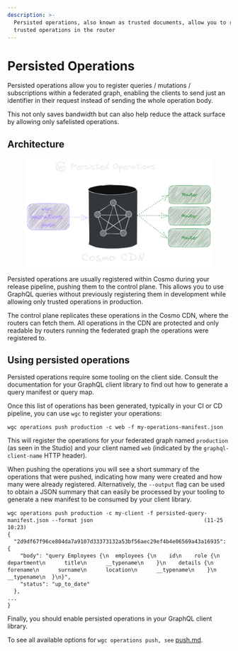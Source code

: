 ```yaml
---
description: >-
  Persisted operations, also known as trusted documents, allow you to register
  trusted operations in the router
---
```


# Persisted Operations

Persisted operations allow you to register queries / mutations / subscriptions within a federated graph, enabling the clients to send just an identifier in their request instead of sending the whole operation body.&#x20;

This not only saves bandwidth but can also help reduce the attack surface by allowing only safelisted operations.

## Architecture

<figure><img src="../.gitbook/assets/image (86).png" alt=""><figcaption></figcaption></figure>

Persisted operations are usually registered within Cosmo during your release pipeline, pushing them to the control plane. This allows you to use GraphQL queries without previously registering them in development while allowing only trusted operations in production.&#x20;

The control plane replicates these operations in the Cosmo CDN, where the routers can fetch them. All operations in the CDN are protected and only readable by routers running the federated graph the operations were registered to.

## Using persisted operations

Persisted operations require some tooling on the client side. Consult the documentation for your GraphQL client library to find out how to generate a query manifest or query map.

Once this list of operations has been generated, typically in your CI or CD pipeline, you can use `wgc` to register your operations:

```
wgc operations push production -c web -f my-operations-manifest.json
```

This will register the operations for your federated graph named `production` (as seen in the Studio) and your client named `web` (indicated by the `graphql-client-name` HTTP header).

When pushing the operations you will see a short summary of the operations that were pushed, indicating how many were created and how many were already registered. Alternatively, the `--output` flag can be used to obtain a JSON summary that can easily be processed by your tooling to generate a new manifest to be consumed by your client library.

```
wgc operations push production -c my-client -f persisted-query-manifest.json --format json                                   (11-25 10:23)
{
  "2d9df67f96ce804da7a9107d33373132a53bf56aec29ef4b4e06569a43a16935": {
    "body": "query Employees {\n  employees {\n    id\n    role {\n      department\n      title\n      __typename\n    }\n    details {\n      forename\n      surname\n      location\n      __typename\n    }\n    __typename\n  }\n}",
    "status": "up_to_date"
  },
...
}
```

Finally, you should enable persisted operations in your GraphQL client library.

To see all available options for  `wgc operations push, see` [push.md](../cli/operations/push.md "mention").
